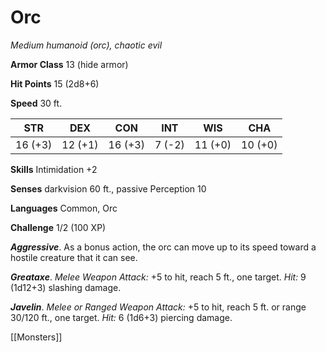 # Orc

*Medium humanoid (orc), chaotic evil*

**Armor Class** 13 (hide armor)

**Hit Points** 15 (2d8+6)

**Speed** 30 ft.

| STR     | DEX     | CON     | INT    | WIS     | CHA     |
|---------|---------|---------|--------|---------|---------|
| 16 (+3) | 12 (+1) | 16 (+3) | 7 (-2) | 11 (+0) | 10 (+0) |

**Skills** Intimidation +2

**Senses** darkvision 60 ft., passive Perception 10

**Languages** Common, Orc

**Challenge** 1/2 (100 XP)

***Aggressive***. As a bonus action, the orc can move up to its speed toward a hostile creature that it can see.


***Greataxe***. *Melee Weapon Attack:* +5 to hit, reach 5 ft., one target. *Hit:* 9 (1d12+3) slashing damage.

***Javelin***. *Melee or Ranged Weapon Attack:* +5 to hit, reach 5 ft. or range 30/120 ft., one target. *Hit:* 6 (1d6+3) piercing damage.


[[Monsters]]